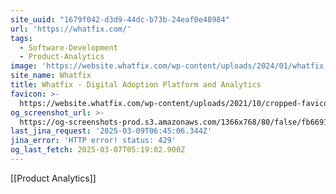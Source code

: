```yaml
---
site_uuid: "1679f042-d3d9-44dc-b73b-24eaf0e48984"
url: 'https://whatfix.com/'
tags:
  - Software-Development
  - Product-Analytics
image: 'https://website.whatfix.com/wp-content/uploads/2024/01/whatfix.png'
site_name: Whatfix
title: Whatfix - Digital Adoption Platform and Analytics
favicon: >-
  https://website.whatfix.com/wp-content/uploads/2021/10/cropped-favicon-updated2-192x192.png
og_screenshot_url: >-
  https://og-screenshots-prod.s3.amazonaws.com/1366x768/80/false/fb669194189cb4fca94ae54b36eb199b3333ff444116ef1613a68a90532efc3a.jpeg
last_jina_request: '2025-03-09T06:45:06.344Z'
jina_error: 'HTTP error! status: 429'
og_last_fetch: 2025-03-07T05:19:02.900Z
---
```

[[Product Analytics]]
